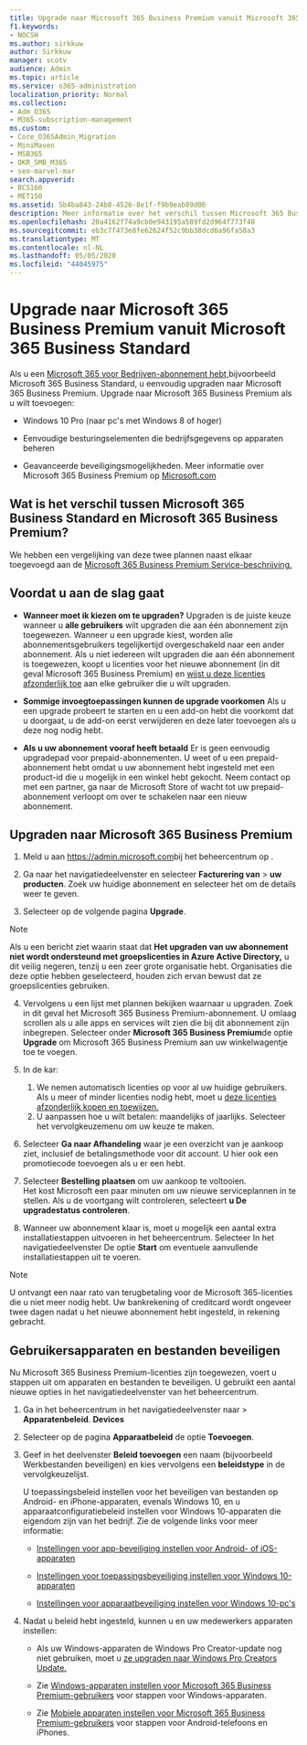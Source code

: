 ```yaml
---
title: Upgrade naar Microsoft 365 Business Premium vanuit Microsoft 365 Business Standard
f1.keywords:
- NOCSH
ms.author: sirkkuw
author: Sirkkuw
manager: scotv
audience: Admin
ms.topic: article
ms.service: o365-administration
localization_priority: Normal
ms.collection:
- Adm_O365
- M365-subscription-management
ms.custom:
- Core_O365Admin_Migration
- MiniMaven
- MSB365
- OKR_SMB_M365
- seo-marvel-mar
search.appverid:
- BCS160
- MET150
ms.assetid: 5b4ba843-24b8-4526-8e1f-f9b9eab89d06
description: Meer informatie over het verschil tussen Microsoft 365 Business Standard en Microsoft 365 Business Premium en hoe u upgraden naar Microsoft 365 Business Premium.
ms.openlocfilehash: 20a4162f74a9cb0e943195a589fd2d964f773f48
ms.sourcegitcommit: eb3c7f473e8fe62624f52c9bb38dcd6a96fa58a3
ms.translationtype: MT
ms.contentlocale: nl-NL
ms.lasthandoff: 05/05/2020
ms.locfileid: "44045975"
---
```

# <a name="upgrade-to-microsoft-365-business-premium-from-microsoft-365-business-standard"></a>Upgrade naar Microsoft 365 Business Premium vanuit Microsoft 365 Business Standard

Als u een [Microsoft 365 voor Bedrijven-abonnement hebt,](https://products.office.com/compare-all-microsoft-office-products-4-column?activetab=tab:primaryr2)bijvoorbeeld Microsoft 365 Business Standard, u eenvoudig upgraden naar Microsoft 365 Business Premium. Upgrade naar Microsoft 365 Business Premium als u wilt toevoegen:

- Windows 10 Pro (naar pc's met Windows 8 of hoger)

- Eenvoudige besturingselementen die bedrijfsgegevens op apparaten beheren

- Geavanceerde beveiligingsmogelijkheden.
Meer informatie over Microsoft 365 Business Premium op [Microsoft.com](https://www.microsoft.com/microsoft-365/business)

## <a name="whats-the-difference-between-microsoft-365-business-standard-and-microsoft-365-business-premium"></a>Wat is het verschil tussen Microsoft 365 Business Standard en Microsoft 365 Business Premium?

We hebben een vergelijking van deze twee plannen naast elkaar toegevoegd aan de [Microsoft 365 Business Premium Service-beschrijving.](https://docs.microsoft.com/office365/servicedescriptions/microsoft-365-service-descriptions/microsoft-365-business-service-description) 

## <a name="before-you-get-started"></a>Voordat u aan de slag gaat

- **Wanneer moet ik kiezen om te upgraden?** Upgraden is de juiste keuze wanneer u **alle gebruikers** wilt upgraden die aan één abonnement zijn toegewezen. Wanneer u een upgrade kiest, worden alle abonnementsgebruikers tegelijkertijd overgeschakeld naar een ander abonnement. Als u niet iedereen wilt upgraden die aan één abonnement is toegewezen, koopt u licenties voor het nieuwe abonnement (in dit geval Microsoft 365 Business Premium) en [wijst u deze licenties afzonderlijk toe](../admin/manage/assign-licenses-to-users.md) aan elke gebruiker die u wilt upgraden.

- **Sommige invoegtoepassingen kunnen de upgrade voorkomen** Als u een upgrade probeert te starten en u een add-on hebt die voorkomt dat u doorgaat, u de add-on eerst verwijderen en deze later toevoegen als u deze nog nodig hebt.

- **Als u uw abonnement vooraf heeft betaald** Er is geen eenvoudig upgradepad voor prepaid-abonnementen. U weet of u een prepaid-abonnement hebt omdat u uw abonnement hebt ingesteld met een product-id die u mogelijk in een winkel hebt gekocht. Neem contact op met een partner, ga naar de Microsoft Store of wacht tot uw prepaid-abonnement verloopt om over te schakelen naar een nieuw abonnement.

## <a name="upgrade-to-microsoft-365-business-premium"></a>Upgraden naar Microsoft 365 Business Premium

1. Meld u aan <a href="https://go.microsoft.com/fwlink/p/?linkid=837890" target="_blank">https://admin.microsoft.com</a>bij het beheercentrum op .

2. Ga naar het navigatiedeelvenster en selecteer **Facturering van** \> **uw producten**. Zoek uw huidige abonnement en selecteer het om de details weer te geven.

3. Selecteer op de volgende pagina **Upgrade**.

  > [!NOTE]
  > Als u een bericht ziet waarin staat dat **Het upgraden van uw abonnement niet wordt ondersteund met groepslicenties in Azure Active Directory,** u dit veilig negeren, tenzij u een zeer grote organisatie hebt. Organisaties die deze optie hebben geselecteerd, houden zich ervan bewust dat ze groepslicenties gebruiken.

4. Vervolgens u een lijst met plannen bekijken waarnaar u upgraden. Zoek in dit geval het Microsoft 365 Business Premium-abonnement. U omlaag scrollen als u alle apps en services wilt zien die bij dit abonnement zijn inbegrepen. Selecteer onder **Microsoft 365 Business Premium**de optie **Upgrade** om Microsoft 365 Business Premium aan uw winkelwagentje toe te voegen.

5. In de kar:

    1. We nemen automatisch licenties op voor al uw huidige gebruikers. Als u meer of minder licenties nodig hebt, moet u [deze licenties afzonderlijk kopen en toewijzen.](../admin/manage/assign-licenses-to-users.md)  
    2. U aanpassen hoe u wilt betalen: maandelijks of jaarlijks. Selecteer het vervolgkeuzemenu om uw keuze te maken.

6. Selecteer **Ga naar Afhandeling** waar je een overzicht van je aankoop ziet, inclusief de betalingsmethode voor dit account. U hier ook een promotiecode toevoegen als u er een hebt.

7. Selecteer **Bestelling plaatsen** om uw aankoop te voltooien.\
Het kost Microsoft een paar minuten om uw nieuwe serviceplannen in te stellen. Als u de voortgang wilt controleren, selecteert **u De upgradestatus controleren**.

8. Wanneer uw abonnement klaar is, moet u mogelijk een aantal extra installatiestappen uitvoeren in het beheercentrum. Selecteer In het navigatiedeelvenster De optie **Start** om eventuele aanvullende installatiestappen uit te voeren.

> [!NOTE]
> U ontvangt een naar rato van terugbetaling voor de Microsoft 365-licenties die u niet meer nodig hebt. Uw bankrekening of creditcard wordt ongeveer twee dagen nadat u het nieuwe abonnement hebt ingesteld, in rekening gebracht.
  
## <a name="protect-user-devices-and-files"></a>Gebruikersapparaten en bestanden beveiligen

Nu Microsoft 365 Business Premium-licenties zijn toegewezen, voert u stappen uit om apparaten en bestanden te beveiligen. U gebruikt een aantal nieuwe opties in het navigatiedeelvenster van het beheercentrum.
  
1. Ga in het beheercentrum in het navigatiedeelvenster naar \> **Apparatenbeleid**. **Devices**

2. Selecteer op de pagina **Apparaatbeleid** de optie **Toevoegen**.

3. Geef in het deelvenster **Beleid toevoegen** een naam (bijvoorbeeld Werkbestanden beveiligen) en kies vervolgens een **beleidstype** in de vervolgkeuzelijst.

    U toepassingsbeleid instellen voor het beveiligen van bestanden op Android- en iPhone-apparaten, evenals Windows 10, en u apparaatconfiguratiebeleid instellen voor Windows 10-apparaten die eigendom zijn van het bedrijf. Zie de volgende links voor meer informatie:

    - [Instellingen voor app-beveiliging instellen voor Android- of iOS-apparaten](app-protection-settings-for-android-and-ios.md)

    - [Instellingen voor toepassingsbeveiliging instellen voor Windows 10-apparaten](protection-settings-for-windows-10-devices.md)

    - [Instellingen voor apparaatbeveiliging instellen voor Windows 10-pc's](protection-settings-for-windows-10-pcs.md)

4. Nadat u beleid hebt ingesteld, kunnen u en uw medewerkers apparaten instellen:

    - Als uw Windows-apparaten de Windows Pro Creator-update nog niet gebruiken, moet u [ze upgraden naar Windows Pro Creators Update.](upgrade-to-windows-pro-creators-update.md)

    - Zie [Windows-apparaten instellen voor Microsoft 365 Business Premium-gebruikers](set-up-windows-devices.md) voor stappen voor Windows-apparaten.

    - Zie [Mobiele apparaten instellen voor Microsoft 365 Business Premium-gebruikers](set-up-mobile-devices.md) voor stappen voor Android-telefoons en iPhones.